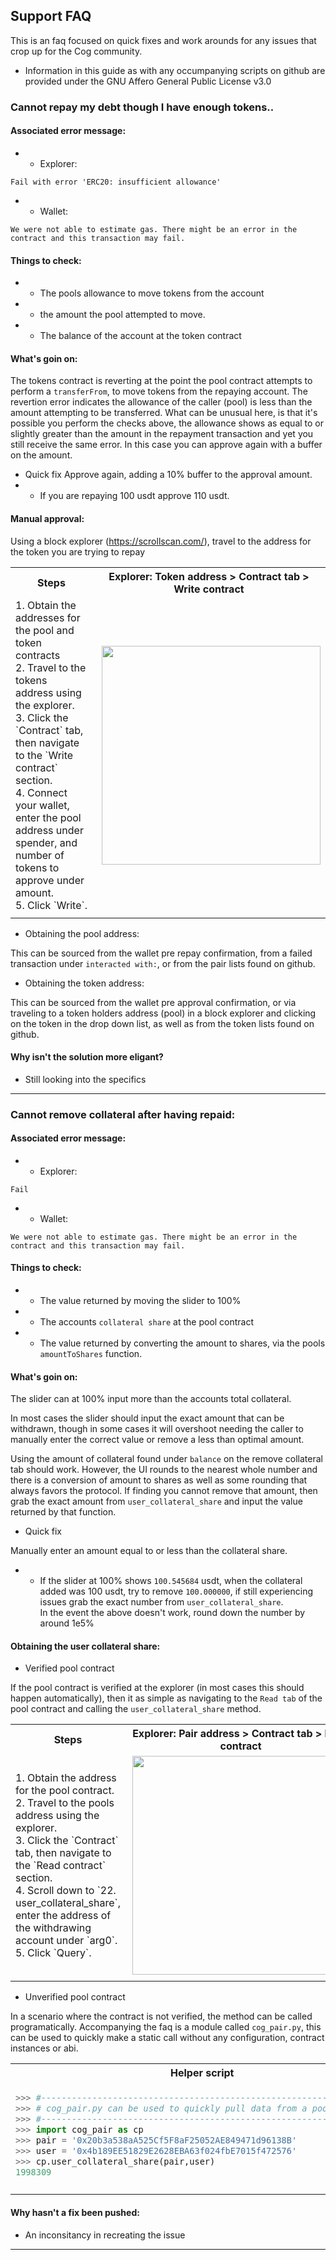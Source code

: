 ## Support FAQ

This is an faq focused on quick fixes and work arounds for any issues that crop up for the Cog community.

- Information in this guide as with any occumpanying scripts on github are provided under the GNU Affero General Public License v3.0

### Cannot repay my debt though I have enough tokens..
#### Associated error message:

- - Explorer:
```
Fail with error 'ERC20: insufficient allowance'
```
- - Wallet:
```
We were not able to estimate gas. There might be an error in the
contract and this transaction may fail.
```

#### Things to check:
- - The pools allowance to move tokens from the account
- - the amount the pool attempted to move.
- - The balance of the account at the token contract

#### What's goin on:
The tokens contract is reverting at the point the pool contract attempts to perform a `transferFrom`, to move tokens from the repaying account. 
The revertion error indicates the allowance of the caller (pool) is less than the amount attempting to be transferred. 
What can be unusual here, is that it's possible you perform the checks above, the allowance shows as equal to or slightly greater than the amount in the repayment transaction and yet you still receive the same error. In this case you can approve again with a buffer on the amount.

- Quick fix
Approve again, adding a 10% buffer to the approval amount. 
- - If you are repaying 100 usdt approve 110 usdt.

#### Manual approval:
Using a block explorer (https://scrollscan.com/), travel to the address for the token you are trying to repay

<table>
    <tr>
    <th>
      Steps    
    </th>
    <th>
      Explorer: Token address > Contract tab > Write contract
  </th>
  </tr>
  <tr>
    <td>
        1. Obtain the addresses for the pool and token contracts <br>
        2. Travel to the tokens address using the explorer.<br>
        3. Click the `Contract` tab, then navigate to the `Write contract` section. <br>
        4. Connect your wallet, enter the pool address under spender, and number of tokens to approve under amount. <br>
        5. Click `Write`.
    </td>
    <td>
      <img src="https://github.com/0xMaka/cog/assets/12489182/07ea6a23-d894-4681-8760-b131858489b0" align="right" width="350"/> 
    </td>
  </tr>
  <tr>
    <td>
      <img width=550/>
    </td>
      <td>
      <img width=350/>
    </td>
  </tr>
</table>

- Obtaining the pool address:

This can be sourced from the wallet pre repay confirmation, from a failed transaction under `interacted with:`, or from the pair lists found on github.<br>

- Obtaining the token address:

This can be sourced from the wallet pre approval confirmation, or via traveling to a token holders address (pool) in a block explorer and clicking on the token in the drop down list, as well as from the token lists found on github.<br>

#### Why isn't the solution more eligant?
- Still looking into the specifics

--- 

### Cannot remove collateral after having repaid:
#### Associated error message:

- - Explorer:
```
Fail
```
- - Wallet:
```
We were not able to estimate gas. There might be an error in the
contract and this transaction may fail.
```

#### Things to check:
- - The value returned by moving the slider to 100%
- - The accounts `collateral share` at the pool contract
- - The value returned by converting the amount to shares, via the pools `amountToShares` function.

#### What's goin on:
The slider can at 100% input more than the accounts total collateral.

In most cases the slider should input the exact amount that can be withdrawn, though in some cases it will overshoot needing the caller to manually enter the correct value or remove a less than optimal amount.

Using the amount of collateral found under `balance` on the remove collateral tab should work.
However, the UI rounds to the nearest whole number and there is a conversion of amount to shares as well as some rounding that always favors the protocol.
If finding you cannot remove that amount, then grab the exact amount from `user_collateral_share` and input the value returned by that function.

- Quick fix

Manually enter an amount equal to or less than the collateral share.
- - If the slider at 100% shows `100.545684` usdt, when the collateral added was 100 usdt, try to remove `100.000000`, if still experiencing issues grab the exact number from `user_collateral_share`. <br> In the event the above doesn't work, round down the number by around 1e5%


#### Obtaining the user collateral share:
- Verified pool contract

If the pool contract is verified at the explorer (in most cases this should happen automatically), then it as simple as navigating to the `Read tab` of the pool contract and calling the `user_collateral_share` method.

<table>
    <tr>
    <th>
      Steps    
    </th>
    <th>
      Explorer: Pair address > Contract tab > Read contract
  </th>
  </tr>
  <tr>
    <td>
        1. Obtain the address for the pool contract.<br>
        2. Travel to the pools address using the explorer.<br>
        3. Click the `Contract` tab, then navigate to the `Read contract` section. <br>
        4. Scroll down to `22. user_collateral_share`, enter the address of the withdrawing account under `arg0`.<br>
        5. Click `Query`.
    </td>
    <td>
      <img src="https://github.com/0xMaka/cog/assets/12489182/f699d0c2-8064-4520-b492-3be876963e0c" align="right" width="350"/> 

    </td>
  </tr>
  <tr>
    <td>
      <img width=550/>
    </td>
      <td>
      <img width=350/>
    </td>
  </tr>
</table>

- Unverified pool contract

In a scenario where the contract is not verified, the method can be called programatically. 
Accompanying the faq is a module called `cog_pair.py`, this can be used to quickly make a static call without any configuration, contract instances or abi.

<table class="fixed-align">
  <tbody>
   <tr>
  <th>
    Helper script
  </th>
    </tr>  
    <tr>
  <td valign="top", valign="center">
 
  ```python
  >>> #-------------------------------------------------------------------
  >>> # cog_pair.py can be used to quickly pull data from a pool contract. 
  >>> #-------------------------------------------------------------------
  >>> import cog_pair as cp
  >>> pair = '0x20b3a538aA525Cf5F8aF25052AE849471d96138B'
  >>> user = '0x4b189EE51829E2628EBA63f024fbE7015f472576'
  >>> cp.user_collateral_share(pair,user)
1998309
```
    
</td>
  </tr>
 
  <tr>
<td>
  <img width=800/>
</td>
  </tr>
</table>

#### Why hasn't a fix been pushed:
 - An inconsitancy in recreating the issue

---
